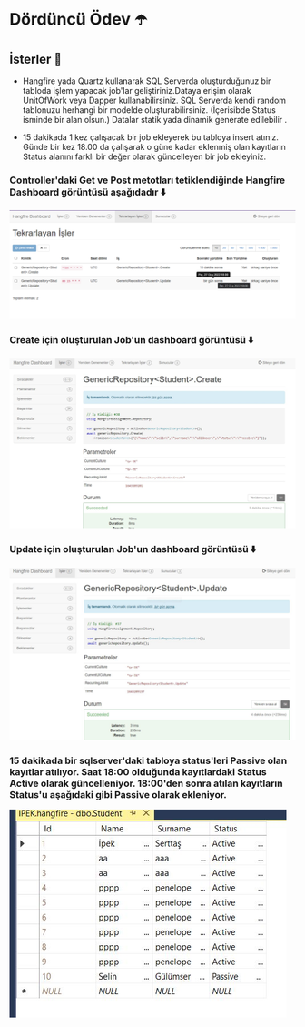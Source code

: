 # Dördüncü Ödev ☂️

## İsterler 👒
* Hangfire yada Quartz kullanarak SQL Serverda oluşturduğunuz bir tabloda işlem yapacak job'lar geliştiriniz.Dataya erişim olarak UnitOfWork veya Dapper kullanabilirsiniz.
SQL Serverda kendi random tablonuzu herhangi bir modelde oluşturabilirsiniz. (İçerisibde Status isminde bir alan olsun.) Datalar statik yada dinamik generate edilebilir .

* 15 dakikada 1 kez çalışacak bir job ekleyerek bu tabloya insert atınız.
Günde bir kez 18.00 da çalışarak o güne kadar eklenmiş olan kayıtların Status alanını farklı bir değer olarak güncelleyen bir job ekleyiniz.

### Controller'daki Get ve Post metotları tetiklendiğinde Hangfire Dashboard görüntüsü aşağıdadır ⬇️
![alt text](https://github.com/160-Sodexo-NET-Bootcamp/dorduncuhaftaodevi-ipekserttas99/blob/main/HangfireAssignment/img/1.png)

### Create için oluşturulan Job'un dashboard görüntüsü ⬇️
![alt text](https://github.com/160-Sodexo-NET-Bootcamp/dorduncuhaftaodevi-ipekserttas99/blob/main/HangfireAssignment/img/create.JPG)

### Update için oluşturulan Job'un dashboard görüntüsü ⬇️
![alt text](https://github.com/160-Sodexo-NET-Bootcamp/dorduncuhaftaodevi-ipekserttas99/blob/main/HangfireAssignment/img/update.JPG)

### 15 dakikada bir sqlserver'daki tabloya status'leri Passive olan kayıtlar atılıyor. Saat 18:00 olduğunda kayıtlardaki Status Active olarak güncelleniyor. 18:00'den sonra atılan kayıtların Status'u aşağıdaki gibi Passive olarak ekleniyor. 
![alt text](https://github.com/160-Sodexo-NET-Bootcamp/dorduncuhaftaodevi-ipekserttas99/blob/main/HangfireAssignment/img/2.JPG)

